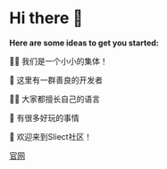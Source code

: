 # Hi there 👋



**Here are some ideas to get you started:**

🙋‍♀️ 我们是一个小小的集体！

🌈 这里有一群善良的开发者

👩‍💻 大家都擅长自己的语言

🍿 有很多好玩的事情

🧙 欢迎来到Sliect社区！


[官网](https://bbs.sliect.top)

